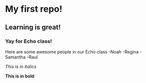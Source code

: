 # My first repo!

## Learning is great!

### Yay for Echo class!

Here are some awesome people in our Echo class
  -Noah
  -Regina
  -Samantha
  -Raul

*This is in italics*

**This is in bold**
